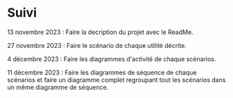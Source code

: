 # Suivi

13 novembre 2023 : Faire la decription du projet avec le ReadMe.

27 novembre 2023 : Faire le scénario de chaque utilité décrite.

4 décembre 2023 : Faire les diagrammes d'activité de chaque scénarios.

11 décembre 2023 : Faire les diagrammes de séquence de chaque scénarios et faire 
                   un diagramme complet regroupant tout les scénarios dans un même diagramme de séquence.
